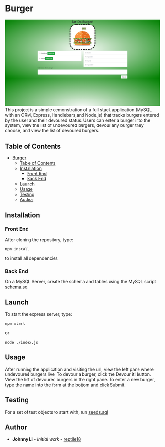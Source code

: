 # Burger

![Screenshot of Burger Application](assets/preview.png)
This project is a simple demonstration of a full stack application (MySQL with an ORM, Express, Handlebars,and Node.js) that tracks burgers entered by the user and their devoured status. Users can enter a burger into the system, view the list of undevoured burgers, devour any burger they choose, and view the list of devoured burgers.

## Table of Contents
- [Burger](#burger)
  - [Table of Contents](#table-of-contents)
  - [Installation](#installation)
    - [Front End](#front-end)
    - [Back End](#back-end)
  - [Launch](#launch)
  - [Usage](#usage)
  - [Testing](#testing)
  - [Author](#author)

## Installation

### Front End
After cloning the repository, type:
```
npm install
```
to install all dependencies

### Back End
On a MySQL Server, create the schema and tables using the MySQL script [schema.sql](./db/schema.sql)

## Launch

To start the express server, type:
```
npm start
```
or
```
node ./index.js
```

## Usage

After running the application and visiting the url, view the left pane where undevoured burgers live. To devour a burger, click the Devour it! button. View the list of devoured burgers in the right pane. To enter a new burger, type the name into the form at the bottom and click Submit.

## Testing 
For a set of test objects to start with, run [seeds.sql](./db/seeds.sql)

## Author

* **Johnny Li** - *Initial work* - [reptile18](https://github.com/reptile18)
